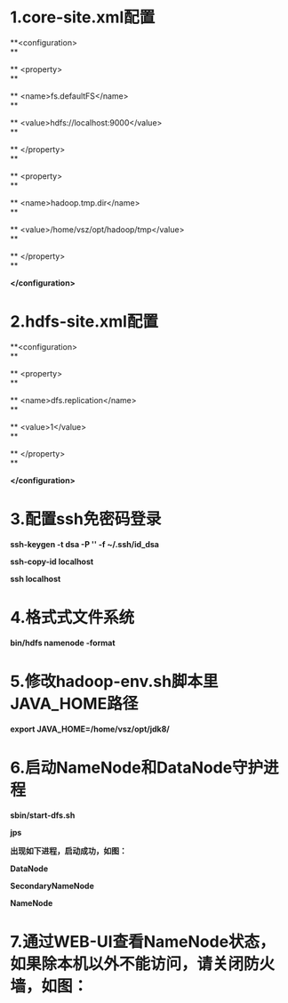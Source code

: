 # 1.core-site.xml配置

**&lt;configuration&gt;                        
**

**  &lt;property&gt;                        
**

**    &lt;name&gt;fs.defaultFS&lt;/name&gt;                        
**

**    &lt;value&gt;hdfs://localhost:9000&lt;/value&gt;                        
**

**  &lt;/property&gt;                        
**

**  &lt;property&gt;                        
**

**    &lt;name&gt;hadoop.tmp.dir&lt;/name&gt;                        
**

**    &lt;value&gt;/home/vsz/opt/hadoop/tmp&lt;/value&gt;                        
**

**  &lt;/property&gt;                        
**

**&lt;/configuration&gt;**

# 2.hdfs-site.xml配置

**&lt;configuration&gt;                    
**

**  &lt;property&gt;                    
**

**    &lt;name&gt;dfs.replication&lt;/name&gt;                    
**

**    &lt;value&gt;1&lt;/value&gt;                    
**

**  &lt;/property&gt;                    
**

**&lt;/configuration&gt;**

# 3.配置ssh免密码登录

**ssh-keygen -t dsa -P '' -f ~/.ssh/id\_dsa**

**ssh-copy-id localhost**

**ssh localhost**

# 4.格式式文件系统

**bin/hdfs namenode -format**

# 5.修改hadoop-env.sh脚本里JAVA\_HOME路径

**export JAVA\_HOME=/home/vsz/opt/jdk8/**

# 6.启动NameNode和DataNode守护进程

**sbin/start-dfs.sh**

**jps**

**出现如下进程，启动成功，如图：**

**DataNode**

**SecondaryNameNode**

**NameNode**

# 7.通过WEB-UI查看NameNode状态，如果除本机以外不能访问，请关闭防火墙，如图：



